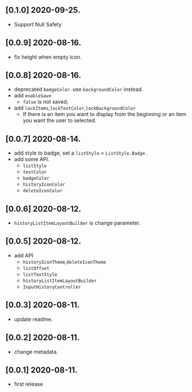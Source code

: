 ## [0.1.0] 2020-09-25.
- Support Null Safety

## [0.0.9] 2020-08-16.
- fix height when empty icon.

## [0.0.8] 2020-08-16.
- deprecated `badgeColor`. use `backgroundColor` instead.
- add `enableSave`
  - `false` is not saved;
- add `lockItems`,`lockTextColor`,`lockBackgroundColor`
  - If there is an item you want to display from the beginning or an item you want the user to selected.

## [0.0.7] 2020-08-14.
- add style to badge, set a `listStyle` = `ListStyle.Badge` .
- add some API.
  - `listStyle`
  - `textColor`
  - `badgeColor`
  - `historyIconColor`
  - `deleteIconColor`


## [0.0.6] 2020-08-12.
- `historyListItemLayoutBuilder` is change parameter.

## [0.0.5] 2020-08-12.

* add API
  *  `historyIconTheme`,`deleteIconTheme`
  *  `listOffset`
  *  `listTextStyle`
  *  `historyListItemLayoutBuilder`
  *   `InputHistoryController`

## [0.0.3] 2020-08-11.

* update readme.

## [0.0.2] 2020-08-11.

* change metadata.

## [0.0.1] 2020-08-11.

* first release
